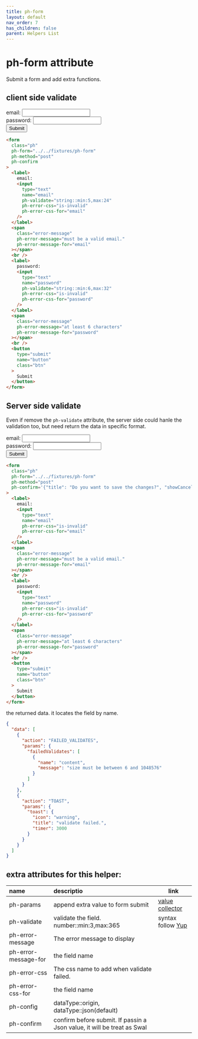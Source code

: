```yaml
---
title: ph-form
layout: default
nav_order: 7
has_children: false
parent: Helpers List
---
```


# ph-form attribute

Submit a form and add extra functions.

## client side validate

<div class="code-example" markdown="1">
<form class="ph"
ph-form="../../fixtures/ph-form"
ph-method="post"
ph-confirm
>
<label>
email:
<input type="text" 
name="email"
ph-validate="string::min:5,max:24"
ph-error-css="is-invalid"
ph-error-css-for="email"
/>
</label>
<span
class="error-message"
ph-error-message="must be a valid email."
ph-error-message-for="email"
></span>
<br/>
<label>
password:
<input type="text" 
name="password"
ph-validate="string::min:6,max:32"
ph-error-css="is-invalid"
ph-error-css-for="password"
/>
</label>
<span
class="error-message"
ph-error-message="at least 6 characters"
ph-error-message-for="password"
></span>
<br/>
<button type="submit" 
  name="button"
  class="btn">
  Submit
  </button>
</form>
</div>

```html
<form
  class="ph"
  ph-form="../../fixtures/ph-form"
  ph-method="post"
  ph-confirm
>
  <label>
    email:
    <input
      type="text"
      name="email"
      ph-validate="string::min:5,max:24"
      ph-error-css="is-invalid"
      ph-error-css-for="email"
    />
  </label>
  <span
    class="error-message"
    ph-error-message="must be a valid email."
    ph-error-message-for="email"
  ></span>
  <br />
  <label>
    password:
    <input
      type="text"
      name="password"
      ph-validate="string::min:6,max:32"
      ph-error-css="is-invalid"
      ph-error-css-for="password"
    />
  </label>
  <span
    class="error-message"
    ph-error-message="at least 6 characters"
    ph-error-message-for="password"
  ></span>
  <br />
  <button
    type="submit"
    name="button"
    class="btn"
  >
    Submit
  </button>
</form>
```

## Server side validate

Even if remove the `ph-validate` attribute, the server side could hanle the validation too, but need return the data in specific format.

<div class="code-example" markdown="1">
<form class="ph"
ph-form="../../fixtures/ph-form"
ph-method="post"
  ph-confirm='{"title": "Do you want to save the changes?", "showCancelButton": true, "confirmButtonText": "Save"}'
>
<label>
email:
<input type="text" 
name="email"
ph-error-css="is-invalid"
ph-error-css-for="email"
/>
</label>
<span
class="error-message"
ph-error-message="must be a valid email."
ph-error-message-for="email"
></span>
<br/>
<label>
password:
<input type="text" 
name="password"
ph-error-css="is-invalid"
ph-error-css-for="password"
/>
</label>
<span class="error-message"
ph-error-message="at least 6 characters"
ph-error-message-for="password"
></span>
<br/>
<button type="submit" 
  name="button"
  class="btn">
  Submit
  </button>
</form>
</div>

```html
<form
  class="ph"
  ph-form="../../fixtures/ph-form"
  ph-method="post"
  ph-confirm='{"title": "Do you want to save the changes?", "showCancelButton": true, "confirmButtonText": "Save"}'
>
  <label>
    email:
    <input
      type="text"
      name="email"
      ph-error-css="is-invalid"
      ph-error-css-for="email"
    />
  </label>
  <span
    class="error-message"
    ph-error-message="must be a valid email."
    ph-error-message-for="email"
  ></span>
  <br />
  <label>
    password:
    <input
      type="text"
      name="password"
      ph-error-css="is-invalid"
      ph-error-css-for="password"
    />
  </label>
  <span
    class="error-message"
    ph-error-message="at least 6 characters"
    ph-error-message-for="password"
  ></span>
  <br />
  <button
    type="submit"
    name="button"
    class="btn"
  >
    Submit
  </button>
</form>
```

the returned data. it locates the field by name.

```json
{
  "data": [
    {
      "action": "FAILED_VALIDATES",
      "params": {
        "failedValidates": [
          {
            "name": "content",
            "message": "size must be between 6 and 1048576"
          }
        ]
      }
    },
    {
      "action": "TOAST",
      "params": {
        "toast": {
          "icon": "warning",
          "title": "validate failed.",
          "timer": 3000
        }
      }
    }
  ]
}
```

## extra attributes for this helper:

| name                 | descriptio                                                              | link                                                                         |
| :------------------- | :---------------------------------------------------------------------- | ---------------------------------------------------------------------------- |
| ph-params            | append extra value to form submit                                       | <a href="{{site.baseurl}}/value-collector/" ph-pjax-link>value collector</a> |
| ph-validate          | validate the field. number::min:3,max:365                               | syntax follow [Yup](https://github.com/jquense/yup)                          |
| ph-error-message     | The error message to display                                            |                                                                              |
| ph-error-message-for | the field name                                                          |                                                                              |
| ph-error-css         | The css name to add when validate failed.                               |                                                                              |
| ph-error-css-for     | the field name                                                          |                                                                              |
| ph-config            | dataType::origin, dataType::json(default)                               |                                                                              |
| ph-confirm           | confirm before submit. If passin a Json value, it will be treat as Swal |                                                                              |
